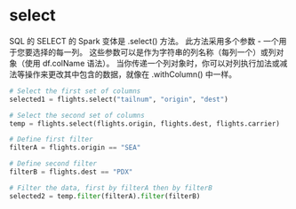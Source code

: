 # select

SQL 的 SELECT 的 Spark 变体是 .select() 方法。 此方法采用多个参数 - 一个用于您要选择的每一列。 这些参数可以是作为字符串的列名称（每列一个）或列对象（使用 df.colName 语法）。 当你传递一个列对象时，你可以对列执行加法或减法等操作来更改其中包含的数据，就像在 .withColumn() 中一样。

```python
# Select the first set of columns
selected1 = flights.select("tailnum", "origin", "dest")

# Select the second set of columns
temp = flights.select(flights.origin, flights.dest, flights.carrier)

# Define first filter
filterA = flights.origin == "SEA"

# Define second filter
filterB = flights.dest == "PDX"

# Filter the data, first by filterA then by filterB
selected2 = temp.filter(filterA).filter(filterB)
```